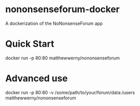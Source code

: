 # nononsenseforum-docker
A dockerization of the NoNonsenseForum app

# Quick Start

docker run -p 80:80 matthewwerny/nononsenseforum

# Advanced use

docker run -p 80:80 -v /some/path/to/your/forum/data:/users matthewwerny/nononsenseforum
